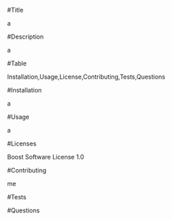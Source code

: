 #Title 

  a 

#Description

  a

#Table

 Installation,Usage,License,Contributing,Tests,Questions

#Installation

 a

#Usage 

a

#Licenses 

Boost Software License 1.0



#Contributing 

me

#Tests 



#Questions 

 

